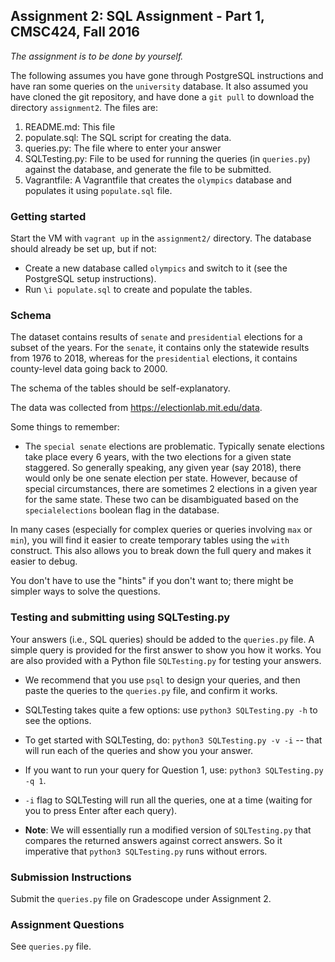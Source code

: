 ## Assignment 2: SQL Assignment - Part 1, CMSC424, Fall 2016

*The assignment is to be done by yourself.*

The following assumes you have gone through PostgreSQL instructions and have ran some queries on the `university` database. 
It also assumed you have cloned the git repository, and have done a `git pull` to download the directory `assignment2`. The files are:

1. README.md: This file
1. populate.sql: The SQL script for creating the data.
1. queries.py: The file where to enter your answer
1. SQLTesting.py: File to be used for running the queries (in `queries.py`) against the database, and generate the file to be submitted.
1. Vagrantfile: A Vagrantfile that creates the `olympics` database and populates it using `populate.sql` file.

### Getting started
Start the VM with `vagrant up` in the `assignment2/` directory. The database should already be set up, but if not: 
- Create a new database called `olympics` and switch to it (see the PostgreSQL setup instructions).
- Run `\i populate.sql` to create and populate the tables. 

### Schema 
The dataset contains results of `senate` and `presidential` elections for a subset of the years. For the `senate`, it contains only the statewide results from 1976 to 2018, whereas for the `presidential` elections, it contains county-level data going back to 2000.

The schema of the tables should be self-explanatory. 

The data was collected from https://electionlab.mit.edu/data.

Some things to remember: 
- The `special senate` elections are problematic. Typically senate elections take place every 6 years, with the two elections for a given state staggered. So generally speaking, any given year (say 2018), there would only be one senate election per state. However, because of special circumstances, there are
sometimes 2 elections in a given year for the same state. These two can be disambiguated based on the `specialelections` boolean flag in the database.

In many cases (especially for complex queries or queries involving 
`max` or `min`), you will find it easier to create temporary tables
using the `with` construct. This also allows you to break down the full
query and makes it easier to debug.

You don't have to use the "hints" if you don't want to; there might 
be simpler ways to solve the questions.

### Testing and submitting using SQLTesting.py
Your answers (i.e., SQL queries) should be added to the `queries.py` file. A simple query is provided for the first answer to show you how it works.
You are also provided with a Python file `SQLTesting.py` for testing your answers.

- We recommend that you use `psql` to design your queries, and then paste the queries to the `queries.py` file, and confirm it works.

- SQLTesting takes quite a few options: use `python3 SQLTesting.py -h` to see the options.

- To get started with SQLTesting, do: `python3 SQLTesting.py -v -i` -- that will run each of the queries and show you your answer.

- If you want to run your query for Question 1, use: `python3 SQLTesting.py -q 1`. 

- `-i` flag to SQLTesting will run all the queries, one at a time (waiting for you to press Enter after each query).

- **Note**: We will essentially run a modified version of `SQLTesting.py` that compares the returned answers against correct answers. So it imperative that `python3 SQLTesting.py` runs without errors.

### Submission Instructions
Submit the `queries.py` file on Gradescope under Assignment 2. 
      
### Assignment Questions
See `queries.py` file.
